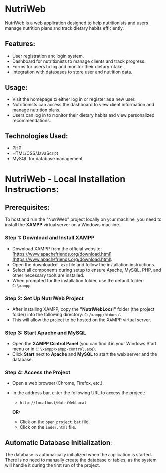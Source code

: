 # NutriWeb

NutriWeb is a web application designed to help nutritionists and users manage nutrition plans and track dietary habits efficiently.

## Features:
- User registration and login system.
- Dashboard for nutritionists to manage clients and track progress.
- Forms for users to log and monitor their dietary intake.
- Integration with databases to store user and nutrition data.

## Usage:
- Visit the homepage to either log in or register as a new user.
- Nutritionists can access the dashboard to view client information and manage nutrition plans.
- Users can log in to monitor their dietary habits and view personalized recommendations.

## Technologies Used:
- PHP
- HTML/CSS/JavaScript
- MySQL for database management

# NutriWeb - Local Installation Instructions:

## Prerequisites:
To host and run the "NutriWeb" project locally on your machine, you need to install the **XAMPP** virtual server on a Windows machine.

### Step 1: Download and Install XAMPP
- Download XAMPP from the official website: [https://www.apachefriends.org/download.html](https://www.apachefriends.org/download.html).
- Open the downloaded `.exe` file and follow the installation instructions.
- Select all components during setup to ensure Apache, MySQL, PHP, and other necessary tools are installed.
- When prompted for the installation folder, use the default folder: `C:\xampp`.

### Step 2: Set Up NutriWeb Project
- After installing XAMPP, copy the **"NutriWebLocal"** folder (the project folder) into the following directory: `C:/xampp/htdocs/`.
- This will allow the project to be hosted on the XAMPP virtual server.

### Step 3: Start Apache and MySQL
- Open the **XAMPP Control Panel** (you can find it in your Windows Start menu or in `C:\xampp\xampp-control.exe`).
- Click **Start** next to **Apache** and **MySQL** to start the web server and the database.

### Step 4: Access the Project
- Open a web browser (Chrome, Firefox, etc.).
- In the address bar, enter the following URL to access the project:
  - `http://localhost/NutriWebLocal`
  
  **OR:**
  - Click on the `open_project.bat` file.
  - Click on the `index.html` file.

## Automatic Database Initialization:
The database is automatically initialized when the application is started. There is no need to manually create the database or tables, as the system will handle it during the first run of the project.
